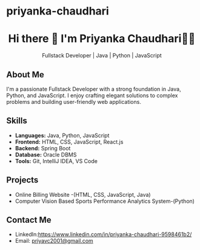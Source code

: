 # priyanka-chaudhari

<!-- Header -->
<h1 align="center"> Hi there 👋 I'm Priyanka Chaudhari👨‍💻 </h1>
<p align="center">Fullstack Developer | Java | Python | JavaScript</p>

<!-- About Me -->
## About Me
I'm a passionate Fullstack Developer with a strong foundation in Java, Python, and JavaScript. I enjoy crafting elegant solutions to complex problems and building user-friendly web applications.

<!-- Skills -->
## Skills
- **Languages:** Java, Python, JavaScript
- **Frontend:** HTML, CSS, JavaScript, React.js
- **Backend:** Spring Boot
- **Database:** Oracle DBMS
- **Tools:** Git, IntelliJ IDEA, VS Code

<!-- Projects -->
## Projects
- Online Billing Website -(HTML, CSS, JavaScript, Java)
- Computer Vision Based Sports Performance Analytics System-(Python)

<!-- Contact Me -->
## Contact Me
- LinkedIn:https://www.linkedin.com/in/priyanka-chaudhari-9598461b2/
- Email: priyavc2001@gmail.com
